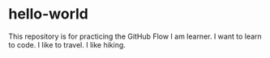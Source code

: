 # hello-world
This repository is for practicing the GitHub Flow
I am learner.
I want to learn to code.
I like to travel.
I like hiking.
